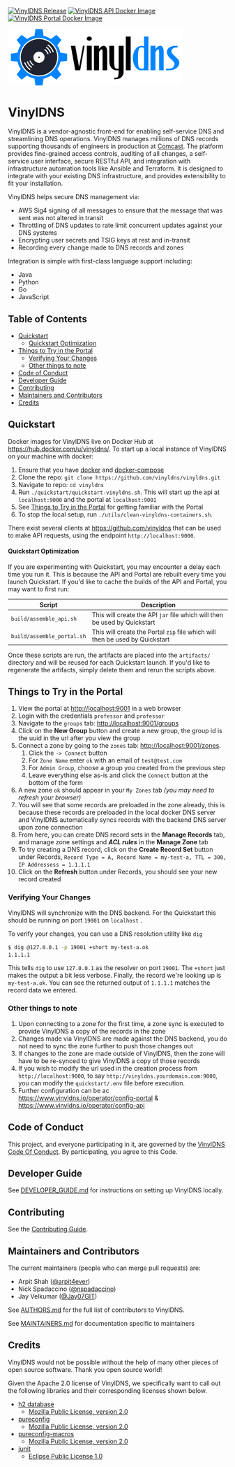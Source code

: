 [![VinylDNS Release](https://img.shields.io/github/v/release/vinyldns/vinyldns?label=latest%20release&logo=github)](https://github.com/vinyldns/vinyldns/releases/latest)
[![VinylDNS API Docker Image](https://img.shields.io/github/v/release/vinyldns/vinyldns?color=brightgreen&label=API%20Image&logo=docker&logoColor=white&cacheSeconds=300)](https://hub.docker.com/r/vinyldns/api/tags?page=1&ordering=last_updated)
[![VinylDNS Portal Docker Image](https://img.shields.io/github/v/release/vinyldns/vinyldns?color=brightgreen&label=Portal%20Image&logo=docker&logoColor=white&cacheSeconds=300)](https://hub.docker.com/r/vinyldns/portal/tags?page=1&ordering=last_updated)

<p align="left">
  <a href="https://www.vinyldns.io/">
    <img
      alt="VinylDNS"
      src="img/vinyldns_optimized.svg"
      width="400"
    />
  </a>
</p>

# VinylDNS

VinylDNS is a vendor-agnostic front-end for enabling self-service DNS and streamlining DNS operations. VinylDNS manages
millions of DNS records supporting thousands of engineers in production at [Comcast](http://www.comcast.com). The
platform provides fine-grained access controls, auditing of all changes, a self-service user interface, secure RESTful
API, and integration with infrastructure automation tools like Ansible and Terraform. It is designed to integrate with
your existing DNS infrastructure, and provides extensibility to fit your installation.

VinylDNS helps secure DNS management via:

- AWS Sig4 signing of all messages to ensure that the message that was sent was not altered in transit
- Throttling of DNS updates to rate limit concurrent updates against your DNS systems
- Encrypting user secrets and TSIG keys at rest and in-transit
- Recording every change made to DNS records and zones

Integration is simple with first-class language support including:

- Java
- Python
- Go
- JavaScript

## Table of Contents

* [Quickstart](#quickstart)
    - [Quickstart Optimization](#quickstart-optimization)
* [Things to Try in the Portal](#things-to-try-in-the-portal)
    + [Verifying Your Changes](#verifying-your-changes)
    + [Other things to note](#other-things-to-note)
* [Code of Conduct](#code-of-conduct)
* [Developer Guide](#developer-guide)
* [Contributing](#contributing)
* [Maintainers and Contributors](#maintainers-and-contributors)
* [Credits](#credits)

## Quickstart

Docker images for VinylDNS live on Docker Hub at <https://hub.docker.com/u/vinyldns/>. To start up a local instance of
VinylDNS on your machine with docker:

1. Ensure that you have [docker](https://docs.docker.com/install/)
   and [docker-compose](https://docs.docker.com/compose/install/)
1. Clone the repo: `git clone https://github.com/vinyldns/vinyldns.git`
1. Navigate to repo: `cd vinyldns`
1. Run `./quickstart/quickstart-vinyldns.sh`. This will start up the api at `localhost:9000` and the portal
   at `localhost:9001`
1. See [Things to Try in the Portal](#things-to-try-in-the-portal) for getting familiar with the Portal
1. To stop the local setup, run `./utils/clean-vinyldns-containers.sh`.

There exist several clients at <https://github.com/vinyldns> that can be used to make API requests, using the
endpoint `http://localhost:9000`.

#### Quickstart Optimization

If you are experimenting with Quickstart, you may encounter a delay each time you run it. This is because the API and
Portal are rebuilt every time you launch Quickstart. If you'd like to cache the builds of the API and Portal, you may
want to first run:

| Script                     | Description                                                                  |
|----------------------------|------------------------------------------------------------------------------|
| `build/assemble_api.sh`    | This will create the API `jar` file which will then be used by Quickstart    |
| `build/assemble_portal.sh` | This will create the Portal `zip` file which will then be used by Quickstart |

Once these scripts are run, the artifacts are placed into the `artifacts/` directory and will be reused for each
Quickstart launch. If you'd like to regenerate the artifacts, simply delete them and rerun the scripts above.

## Things to Try in the Portal

1. View the portal at <http://localhost:9001> in a web browser
2. Login with the credentials `professor` and `professor`
3. Navigate to the `groups` tab: <http://localhost:9001/groups>
4. Click on the **New Group** button and create a new group, the group id is the uuid in the url after you view the
   group
5. Connect a zone by going to the `zones` tab: <http://localhost:9001/zones>.
    1. Click the `-> Connect` button
    2. For `Zone Name` enter `ok` with an email of `test@test.com`
    3. For `Admin Group`, choose a group you created from the previous step
    4. Leave everything else as-is and click the `Connect` button at the bottom of the form
6. A new zone `ok` should appear in your `My Zones` tab _(you may need to refresh your browser)_
7. You will see that some records are preloaded in the zone already, this is because these records are preloaded in the
   local docker DNS server and VinylDNS automatically syncs records with the backend DNS server upon zone connection
8. From here, you can create DNS record sets in the **Manage Records** tab, and manage zone settings and ***ACL rules***
   in the **Manage Zone** tab
9. To try creating a DNS record, click on the **Create Record Set** button under
   Records, `Record Type = A, Record Name = my-test-a, TTL = 300, IP Addressess = 1.1.1.1`
10. Click on the **Refresh** button under Records, you should see your new record created

### Verifying Your Changes

VinylDNS will synchronize with the DNS backend. For the Quickstart this should be running on port `19001` on `localhost`
.

To verify your changes, you can use a DNS resolution utility like `dig`

```bash
$ dig @127.0.0.1 -p 19001 +short my-test-a.ok
1.1.1.1
```

This tells `dig` to use `127.0.0.1` as the resolver on port `19001`. The `+short` just makes the output a bit less
verbose. Finally, the record we're looking up is `my-test-a.ok`. You can see the returned output of `1.1.1.1` matches
the record data we entered.

### Other things to note

1. Upon connecting to a zone for the first time, a zone sync is executed to provide VinylDNS a copy of the records in
   the zone
1. Changes made via VinylDNS are made against the DNS backend, you do not need to sync the zone further to push those
   changes out
1. If changes to the zone are made outside of VinylDNS, then the zone will have to be re-synced to give VinylDNS a copy
   of those records
1. If you wish to modify the url used in the creation process from `http://localhost:9000`, to
   say `http://vinyldns.yourdomain.com:9000`, you can modify the `quickstart/.env` file before execution.
1. Further configuration can be ac https://www.vinyldns.io/operator/config-portal
   & https://www.vinyldns.io/operator/config-api

## Code of Conduct

This project, and everyone participating in it, are governed by the [VinylDNS Code Of Conduct](CODE_OF_CONDUCT.md). By
participating, you agree to this Code.

## Developer Guide

See [DEVELOPER_GUIDE.md](DEVELOPER_GUIDE.md) for instructions on setting up VinylDNS locally.

## Contributing

See the [Contributing Guide](CONTRIBUTING.md).

## Maintainers and Contributors

The current maintainers (people who can merge pull requests) are:

- Arpit Shah ([@arpit4ever](https://github.com/arpit4ever))
- Nick Spadaccino ([@nspadaccino](https://github.com/nspadaccino))
- Jay Velkumar ([@Jay07GIT](https://github.com/Jay07GIT))

See [AUTHORS.md](AUTHORS.md) for the full list of contributors to VinylDNS.

See [MAINTAINERS.md](MAINTAINERS.md) for documentation specific to maintainers

## Credits

VinylDNS would not be possible without the help of many other pieces of open source software. Thank you open source
world!

Given the Apache 2.0 license of VinylDNS, we specifically want to call out the following libraries and their
corresponding licenses shown below.

- [h2 database](http://h2database.com)
    - [Mozilla Public License, version 2.0](https://www.mozilla.org/MPL/2.0/)
- [pureconfig](https://github.com/pureconfig/pureconfig)
    - [Mozilla Public License, version 2.0](https://www.mozilla.org/MPL/2.0/)
- [pureconfig-macros](https://github.com/pureconfig/pureconfig)
    - [Mozilla Public License, version 2.0](https://www.mozilla.org/MPL/2.0/)
- [junit](https://junit.org/junit4/)
    - [Eclipse Public License 1.0](https://www.eclipse.org/legal/epl-v10.html)
